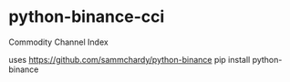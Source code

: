 # python-binance-cci
Commodity Channel Index

uses https://github.com/sammchardy/python-binance
pip install python-binance
